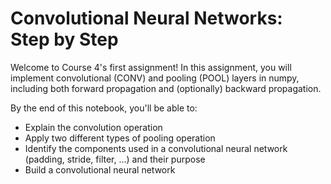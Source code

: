 # Convolutional Neural Networks: Step by Step

Welcome to Course 4's first assignment! In this assignment, you will implement convolutional (CONV) and pooling (POOL) 
layers in numpy, including both forward propagation and (optionally) backward propagation. 

By the end of this notebook, you'll be able to: 

* Explain the convolution operation
* Apply two different types of pooling operation
* Identify the components used in a convolutional neural network (padding, stride, filter, ...) and their purpose
* Build a convolutional neural network 
